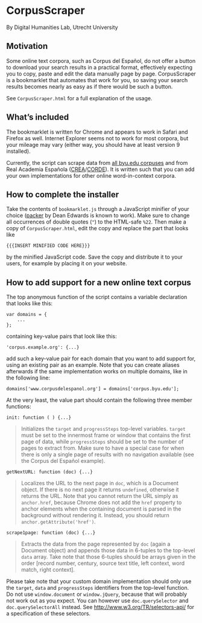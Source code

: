 CorpusScraper
=============

By Digital Humanities Lab, Utrecht University


Motivation
----------

Some online text corpora, such as Corpus del Español, do not offer a button to download your search results in a practical format, effectively expecting you to copy, paste and edit the data manually page by page. CorpusScraper is a bookmarklet that automates that work for you, so saving your search results becomes nearly as easy as if there would be such a button.

See `CorpusScraper.html` for a full explanation of the usage.


What’s included
---------------

The bookmarklet is written for Chrome and appears to work in Safari and Firefox as well. Internet Explorer seems not to work for most corpora, but your mileage may vary (either way, you should have at least version 9 installed). 

Currently, the script can scrape data from [all byu.edu corpuses](http://corpus.byu.edu/) and from Real Academia Española ([CREA](http://corpus.rae.es/creanet.html)/[CORDE](http://corpus.rae.es/cordenet.html)). It is written such that you can add your own implementations for other online word-in-context corpora.


How to complete the installer
-----------------------------

Take the contents of `bookmarklet.js` through a JavaScript minifier of your choice ([packer](http://dean.edwards.name/packer/) by Dean Edwards is known to work). Make sure to change all occurrences of double quotes (`"`) to the HTML-safe `%22`. Then make a copy of `CorpusScraper.html`, edit the copy and replace the part that looks like

    {{{INSERT MINIFIED CODE HERE}}}

by the minified JavaScript code. Save the copy and distribute it to your users, for example by placing it on your website.


How to add support for a new online text corpus
-----------------------------------------------

The top anonymous function of the script contains a variable declaration that looks like this:

    var domains = {
        ...
    };

containing key-value pairs that look like this:

    'corpus.example.org': {...}

add such a key-value pair for each domain that you want to add support for, using an existing pair as an example. Note that you can create aliases afterwards if the same implementation works on multiple domains, like in the following line:

    domains['www.corpusdelespanol.org'] = domains['corpus.byu.edu'];

At the very least, the value part should contain the following three member functions:

    init: function ( ) {...}

> Initializes the `target` and `progressSteps` top-level variables. `target` must be set to the innermost frame or window that contains the first page of data, while `progressSteps` should be set to the number of pages to extract from. Make sure to have a special case for when there is only a single page of results with no navigation available (see the Corpus del Español example). 

    getNextURL: function (doc) {...}

> Localizes the URL to the next page in `doc`, which is a Document object. If there is no next page it returns `undefined`, otherwise it returns the URL. Note that you cannot return the URL simply as `anchor.href`, because Chrome does not add the `href` property to anchor elements when the containing document is parsed in the background without rendering it. Instead, you should return `anchor.getAttribute('href')`.

    scrape1page: function (doc) {...}

> Extracts the data from the page represented by `doc` (again a Document object) and appends those data in 6-tuples to the top-level `data` array. Take note that those 6-tuples should be arrays given in the order [record number, century, source text title, left context, word match, right context].

Please take note that your custom domain implementation should only use the `target`, `data` and `progressSteps` identifiers from the top-level function. Do not use `window.document` or `window.jQuery`, because that will probably not work out as you expect. You can however use `doc.querySelector` and `doc.querySelectorAll` instead. See http://www.w3.org/TR/selectors-api/ for a specification of these selectors. 
